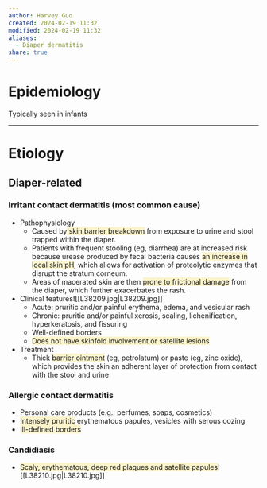 ```yaml
---
author: Harvey Guo
created: 2024-02-19 11:32
modified: 2024-02-19 11:32
aliases:
  - Diaper dermatitis
share: true
---
```

# Epidemiology
Typically seen in infants

---
# Etiology
## Diaper-related
### Irritant contact dermatitis (most common cause)
- Pathophysiology
	- Caused by<span style="background:rgba(240, 200, 0, 0.2)"> skin barrier breakdown</span> from exposure to urine and stool trapped within the diaper.  
	- Patients with frequent stooling (eg, diarrhea) are at increased risk because urease produced by fecal bacteria causes <span style="background:rgba(240, 200, 0, 0.2)">an increase in local skin pH</span>, which allows for activation of proteolytic enzymes that disrupt the stratum corneum.  
	- Areas of macerated skin are then <span style="background:rgba(240, 200, 0, 0.2)">prone to frictional damage</span> from the diaper, which further exacerbates the rash.
- Clinical features![[L38209.jpg|L38209.jpg]]
	- Acute: pruritic and/or painful erythema, edema, and vesicular rash
	- Chronic: pruritic and/or painful xerosis, scaling, lichenification, hyperkeratosis, and fissuring
	- Well-defined borders
	- <span style="background:rgba(240, 200, 0, 0.2)">Does not have skinfold involvement or satellite lesions</span>
- Treatment
	- Thick <span style="background:rgba(240, 200, 0, 0.2)">barrier ointment</span> (eg, petrolatum) or paste (eg, zinc oxide), which provides the skin an adherent layer of protection from contact with the stool and urine
### Allergic contact dermatitis
- Personal care products (e.g., perfumes, soaps, cosmetics)
- <span style="background:rgba(240, 200, 0, 0.2)">Intensely pruritic</span> erythematous papules, vesicles with serous oozing
- <span style="background:rgba(240, 200, 0, 0.2)">Ill-defined borders</span>
### Candidiasis
- <span style="background:rgba(240, 200, 0, 0.2)">Scaly, erythematous, deep red plaques and satellite papules</span>![[L38210.jpg|L38210.jpg]]